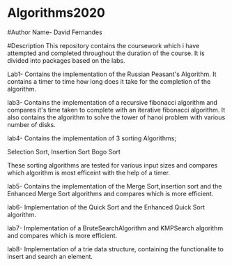 # Algorithms2020
#Author Name- David Fernandes

#Description This repository contains the coursework which i have attempted and completed throughout the duration of the course. It is divided into packages based on the labs.

Lab1- Contains the implementation of the Russian Peasant's Algorithm. It contains a timer to time how long does it take for the completion of the algorithm.

lab3- Contains the implementation of a recursive fibonacci algorithm and compares it's time taken to complete with an iterative fibonacci algorithm. It also contains the algorithm to solve the tower of hanoi problem with various number of disks.

lab4- Contains the implementation of 3 sorting Algorithms;

Selection Sort,
Insertion Sort
Bogo Sort 

These sorting algorithms are tested for various input sizes and compares which algorithm is most efficeint with the help of a timer.

lab5- Contains the implementation of the Merge Sort,insertion sort and the Enhanced Merge Sort algorithms and compares which is more efficient.

lab6- Implementation of the Quick Sort and the Enhanced Quick Sort algorithm.

lab7- Implementation of a BruteSearchAlgorithm and KMPSearch algorithm and compares which is more efficient.

lab8- Implementation of a trie data structure, containing the functionalite to insert and search an element.
